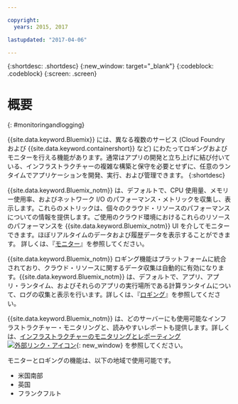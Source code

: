 ```yaml
---

copyright:
  years: 2015, 2017

lastupdated: "2017-04-06"

---
```



{:shortdesc: .shortdesc}
{:new_window: target="_blank"}
{:codeblock: .codeblock}
{:screen: .screen}

# 概要
{: #monitoringandlogging}

{{site.data.keyword.Bluemix}} には、異なる複数のサービス (Cloud Foundry および {{site.data.keyword.containershort}} など) にわたってロギングおよびモニターを行える機能があります。通常はアプリの開発と立ち上げに結び付いている、インフラストラクチャーの複雑な構築と保守を必要とせずに、任意のランタイムでアプリケーションを開発、実行、および管理できます。
{:shortdesc}

{{site.data.keyword.Bluemix_notm}} は、デフォルトで、CPU 使用量、メモリー使用率、およびネットワーク I/O のパフォーマンス・メトリックを収集し、表示します。これらのメトリックは、個々のクラウド・リソースのパフォーマンスについての情報を提供します。ご使用のクラウド環境におけるこれらのリソースのパフォーマンスを {{site.data.keyword.Bluemix_notm}} UI を介してモニターできます。ほぼリアルタイムのデータおよび履歴データを表示することができます。
詳しくは、『[モニター](monitoring/monitoring_bmx_ov.html#monitoring_bmx_ov)』を参照してください。

{{site.data.keyword.Bluemix_notm}} ロギング機能はプラットフォームに統合されており、クラウド・リソースに関するデータ収集は自動的に有効になります。{{site.data.keyword.Bluemix_notm}} は、デフォルトで、アプリ、アプリ・ランタイム、およびそれらのアプリの実行場所である計算ランタイムについて、ログの収集と表示を行います。詳しくは、『[ロギング](logging/logging_bmx_ov.html#logging_bmx_ov)』を参照してください。

{{site.data.keyword.Bluemix_notm}} は、どのサーバーにも使用可能なインフラストラクチャー・モニタリングと、読みやすいレポートも提供します。詳しくは、[インフラストラクチャーのモニタリングとレポーティング ![外部リンク・アイコン](../icons/launch-glyph.svg "外部リンク・アイコン")](https://www.ibm.com/cloud-computing/bluemix/infrastructure-monitoring){: new_window} を参照してください。

モニターとロギングの機能は、以下の地域で使用可能です。
* 米国南部
* 英国
* フランクフルト



